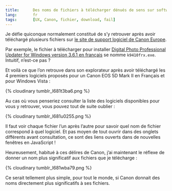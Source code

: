 ```yaml
---
title:      Des noms de fichiers à télécharger dénués de sens sur software.canon-europe.com
lang:       fr
tags:       [UX, Canon, fichier, download, fail]
---
```


Je défie quiconque normalement constitué de s’y retrouver après avoir téléchargé plusieurs fichiers sur [le site de support logiciel de Canon Europe](http://software.canon-europe.com/).

Par exemple, le fichier à télécharger pour installer [Digital Photo Professional Updater for Windows version 3.6.1 en français](http://software.canon-europe.com/software/0033258.asp) se nomme `k9410frx.exe`. Intuitif, n’est-ce pas ?

Et voilà ce que l’on retrouve dans son explorateur après avoir téléchargé les 4 premiers logiciels proposés pour un Canon EOS 5D Mark II en Français et pour Windows Vista :

{% cloudinary tumblr_l681t3ba6.png %}

Au cas où vous penseriez consulter la liste des logiciels disponibles pour vous y retrouver, vous pouvez tout de suite oublier :

{% cloudinary tumblr_l681u0255.png %}

Il faut voir chaque fichier l’un après l’autre pour savoir quel nom de fichier correspond à quel logiciel. Et pas moyen de tout ouvrir dans des onglets différents avant consultation, ce sont des liens ouverts dans de nouvelles fenêtres en JavaScript !

Heureusement, habitué à ces délires de Canon, j’ai maintenant le réflexe de donner un nom plus significatif aux fichiers que je télécharge :

{% cloudinary tumblr_l681wba79.png %}

Ce serait tellement plus simple, pour tout le monde, si Canon donnait des noms directement plus significatifs à ses fichiers.
